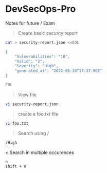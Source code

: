 # DevSecOps-Pro
Notes for future / Exam
>Create basic security report
```bash
cat > security-report.json <<EOL

{
    "Vulnerabilities": "10",
    "Valid": "2",
    "Severity": "High",
    "generated_at": "2022-05-16T17:37:50Z"
}

EOL
```

>View file 
```bash
vi security-report.json
```
> create a foo.txt file
```bash
vi foo.txt
```
> Search using /
```bash 
/High
```
< Search in multiple occurences
```
n
shift + n
```
